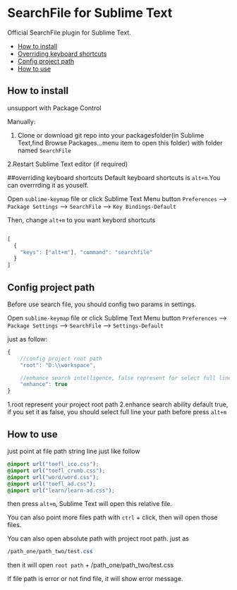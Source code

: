 # SearchFile for Sublime Text

Official SearchFile plugin for Sublime Text.

* [How to install](#how-to-install)
* [Overriding keyboard shortcuts](#overriding-keyboard-shortcuts)
* [Config project path](#config-project-path)
* [How to use](#how-to-use)

## How to install
unsupport with Package Control

Manually:
1. Clone or download git repo into your packagesfolder(in Sublime Text,find Browse Packages...menu item to open this folder) with folder named `SearchFile`

2.Restart Sublime Text editor (if required)

##overriding keyboard shortcuts
Default keyboard shortcuts is `alt+m`.You can overrrding it as youself.

Open `sublime-keymap` file or click Sublime Text Menu button `Preferences` --> `Package Settings` --> `SearchFile` --> `Key Bindings-Default`

Then, change `alt+m` to you want keybord shortcuts

```js

[
  {
    "keys": ["alt+m"], "command": "searchfile"
  }
]

```

## Config project path

Before use search file, you should config two params in settings.

Open `sublime-keymap` file or click Sublime Text Menu button `Preferences` --> `Package Settings` --> `SearchFile` --> `Settings-Default`

just as follow:

```js
{
	//config project root path
	"root": "D:\\workspace",

	//enhance search intelligence, false represent for select full line path to search commod
	"enhance": true
}
```
1.root represent your project root path
2.enhance search ability default true, if you set it as false, you should select full line your path before press `alt+m`


## How to use

just point at file path string line just like follow

```css
@import url("toefl_ico.css");
@import url("toefl_crumb.css");
@import url("word/word.css");
@import url("toefl_ad.css");
@import url("learn/learn-ad.css");
```

then press `alt+m`, Sublime Text will open this relative file.

You can also point more files path with `ctrl` + click, then will open those files.

You can also open absolute path with project root path. just as
```css
/path_one/path_two/test.css
```
then it will open `root path` + /path_one/path_two/test.css


If file path is error or not find file, it will show error message.